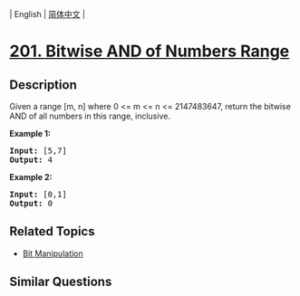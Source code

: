 
| English | [简体中文](README.md) |

# [201. Bitwise AND of Numbers Range](https://leetcode-cn.com/problems/bitwise-and-of-numbers-range/)

## Description

<p>Given a range [m, n] where 0 &lt;= m &lt;= n &lt;= 2147483647, return the bitwise AND of all numbers in this range, inclusive.</p>

<p><strong>Example 1:</strong></p>

<pre>
<strong>Input:</strong> [5,7]
<strong>Output:</strong> 4
</pre>

<p><strong>Example 2:</strong></p>

<pre>
<strong>Input:</strong> [0,1]
<strong>Output:</strong> 0</pre>

## Related Topics

- [Bit Manipulation](https://leetcode-cn.com/tag/bit-manipulation)

## Similar Questions


